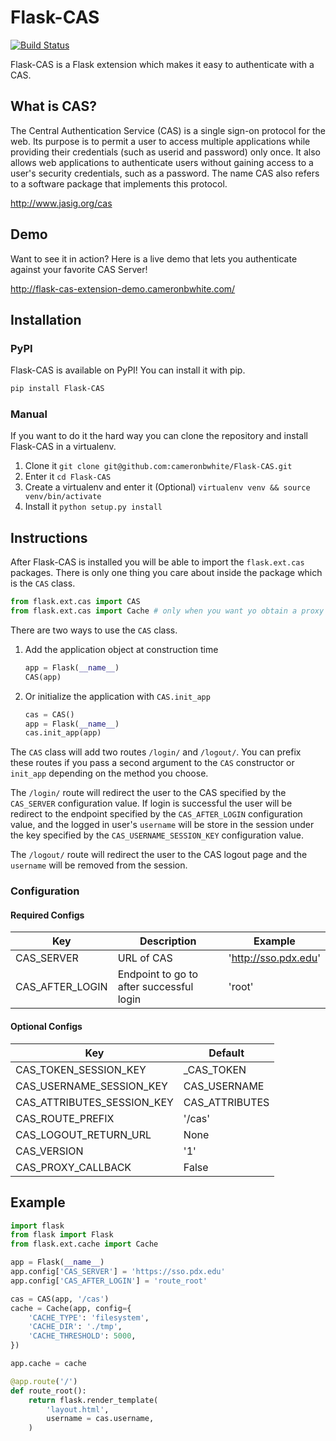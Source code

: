 Flask-CAS
=========

[![Build Status](https://travis-ci.org/cameronbwhite/Flask-CAS.png?branch=master)](https://travis-ci.org/cameronbwhite/Flask-CAS)

Flask-CAS is a Flask extension which makes it easy to
authenticate with a CAS.

## What is CAS? ##

The Central Authentication Service (CAS) is a single sign-on
protocol for the web. Its purpose is to permit a user to access
multiple applications while providing their credentials (such as
userid and password) only once. It also allows web applications
to authenticate users without gaining access to a user's security
credentials, such as a password. The name CAS also refers to a
software package that implements this protocol.

http://www.jasig.org/cas

## Demo ##

Want to see it in action? Here is a live demo that lets you
authenticate against your favorite CAS Server!

http://flask-cas-extension-demo.cameronbwhite.com/

## Installation ##

### PyPI ###

Flask-CAS is available on PyPI! You can install it with pip.

```sh
pip install Flask-CAS
```

### Manual ###

If you want to do it the hard way you can clone the repository and
install Flask-CAS in a virtualenv.

1. Clone it `git clone git@github.com:cameronbwhite/Flask-CAS.git`
2. Enter it `cd Flask-CAS`
3. Create a virtualenv and enter it (Optional) `virtualenv venv && source venv/bin/activate`
4. Install it `python setup.py install`

## Instructions ##

After Flask-CAS is installed you will be able to import the `flask.ext.cas`
packages. There is only one thing you care about inside the package
which is the `CAS` class.

```python
from flask.ext.cas import CAS
from flask.ext.cas import Cache # only when you want yo obtain a proxy granting ticket
```

There are two ways to use the `CAS` class.

1. Add the application object at construction time

    ```python
    app = Flask(__name__)
    CAS(app)
    ```

2. Or initialize the application with `CAS.init_app`

    ```python
    cas = CAS()
    app = Flask(__name__)
    cas.init_app(app)
    ```

The `CAS` class will add two routes `/login/` and `/logout/`. You can
prefix these routes if you pass a second argument to the `CAS`
constructor or `init_app` depending on the method you choose.

The `/login/` route will redirect the user to the CAS specified by the
`CAS_SERVER` configuration value. If login is successful the user will
be redirect to the endpoint specified by the `CAS_AFTER_LOGIN`
configuration value, and the logged in user's `username` will be store
in the session under the key specified by the `CAS_USERNAME_SESSION_KEY`
configuration value.

The `/logout/` route will redirect the user to the CAS logout page and
the `username` will be removed from the session.

### Configuration ###

#### Required Configs ####

|Key             | Description                              | Example              |
|----------------|------------------------------------------|----------------------|
|CAS_SERVER      | URL of CAS                               | 'http://sso.pdx.edu' |
|CAS_AFTER_LOGIN | Endpoint to go to after successful login | 'root'               |

#### Optional Configs ####

|Key                        | Default        |
|-------------------------  |----------------|
|CAS_TOKEN_SESSION_KEY      | _CAS_TOKEN     |
|CAS_USERNAME_SESSION_KEY   | CAS_USERNAME   |
|CAS_ATTRIBUTES_SESSION_KEY | CAS_ATTRIBUTES |
|CAS_ROUTE_PREFIX           | '/cas'         |
|CAS_LOGOUT_RETURN_URL      | None           |
|CAS_VERSION                | '1'            |
|CAS_PROXY_CALLBACK         | False             |

## Example ##

```python
import flask
from flask import Flask
from flask.ext.cache import Cache

app = Flask(__name__)
app.config['CAS_SERVER'] = 'https://sso.pdx.edu'
app.config['CAS_AFTER_LOGIN'] = 'route_root'

cas = CAS(app, '/cas')
cache = Cache(app, config={
    'CACHE_TYPE': 'filesystem',
    'CACHE_DIR': './tmp',
    'CACHE_THRESHOLD': 5000,
})

app.cache = cache

@app.route('/')
def route_root():
    return flask.render_template(
        'layout.html',
        username = cas.username,
    )
```
